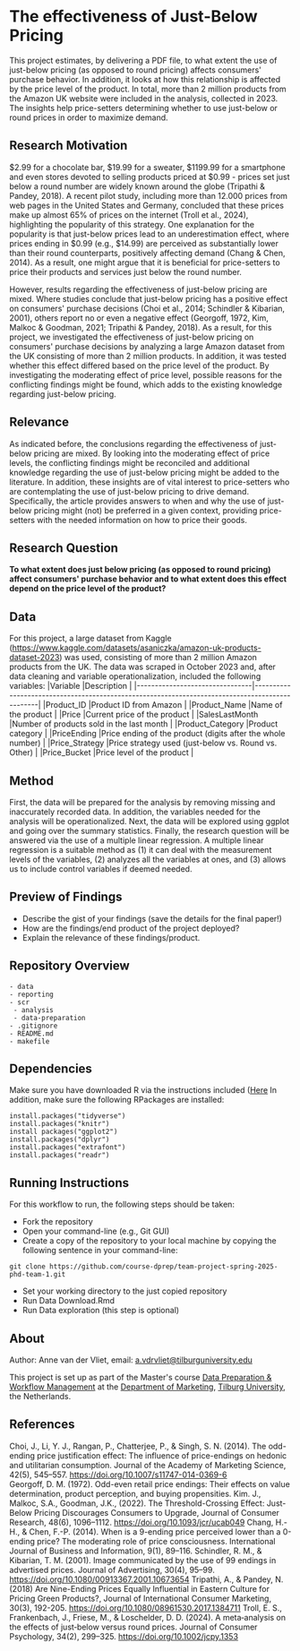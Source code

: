 # The effectiveness of Just-Below Pricing
This project estimates, by delivering a PDF file, to what extent the use of just-below pricing (as opposed to round pricing) affects consumers' purchase behavior. In addition, it looks at how this relationship is affected by the price level of the product. In total, more than 2 million products from the Amazon UK website were included in the analysis, collected in 2023. The insights help price-setters determining whether to use just-below or round prices in order to maximize demand. 

## Research Motivation
$2.99 for a chocolate bar, $19.99 for a sweater, $1199.99 for a smartphone and even stores devoted to selling products priced at $0.99 - prices set just below a round number are widely known around the globe (Tripathi & Pandey, 2018). A recent pilot study, including more than 12.000 prices from web pages in the United States and Germany, concluded that these prices make up almost 65% of prices on the internet (Troll et al., 2024), highlighting the popularity of this strategy. One explanation for the popularity is that just-below prices lead to an underestimation effect, where prices ending in $0.99 (e.g., $14.99) are perceived as substantially lower than their round counterparts, positively affecting demand (Chang & Chen, 2014). As a result, one might argue that it is beneficial for price-setters to price their products and services just below the round number. 

However, results regarding the effectiveness of just-below pricing are mixed. Where studies conclude that just-below pricing has a positive effect on consumers' purchase decisions (Choi et al., 2014; Schindler & Kibarian, 2001), others report no or even a negative effect (Georgoff, 1972, Kim, Malkoc & Goodman, 2021; Tripathi & Pandey, 2018). As a result, for this project, we investigated the effectiveness of just-below pricing on consumers' purchase decisions by analyzing a large Amazon dataset from the UK consisting of more than 2 million products. In addition, it was tested whether this effect differed based on the price level of the product. By investigating the moderating effect of price level, possible reasons for the conflicting findings might be found, which adds to the existing knowledge regarding just-below pricing.

## Relevance
As indicated before, the conclusions regarding the effectiveness of just-below pricing are mixed. By looking into the moderating effect of price levels, the conflicting findings might be reconciled and additional knowledge regarding the use of just-below pricing might be added to the literature. In addition, these insights are of vital interest to price-setters who are contemplating the use of just-below pricing to drive demand. Specifically, the article provides answers to when and why the use of just-below pricing might (not) be preferred in a given context, providing price-setters with the needed information on how to price their goods.

## Research Question
**To what extent does just below pricing (as opposed to round pricing) affect consumers' purchase behavior and to what extent does this effect depend on the price level of the product?**

## Data
For this project, a large dataset from Kaggle (https://www.kaggle.com/datasets/asaniczka/amazon-uk-products-dataset-2023) was used, consisting of more than 2 million Amazon products from the UK. The data was scraped in October 2023 and, after data cleaning and variable operationalization, included the following variables:
|Variable                        |Description                                                                                     |
|--------------------------------|------------------------------------------------------------------------------------------------|
|Product_ID                      |Product ID from Amazon                                                                          |
|Product_Name                    |Name of the product                                                                             |
|Price                           |Current price of the product                                                                    |
|SalesLastMonth                  |Number of products sold in the last month                                                       |
|Product_Category                |Product category                                                                                |
|PriceEnding                     |Price ending of the product (digits after the whole number)                                     | 
|Price_Strategy                  |Price strategy used (just-below vs. Round vs. Other)                                            |
|Price_Bucket                    |Price level of the product                                                                      |

## Method
First, the data will be prepared for the analysis by removing missing and inaccurately recorded data. In addition, the variables needed for the analysis will be operationalized. Next, the data will be explored using ggplot and going over the summary statistics. Finally, the research question will be answered via the use of a multiple linear regression. A multiple linear regression is a suitable method as (1) it can deal with the measurement levels of the variables, (2) analyzes all the variables at ones, and (3) allows us to include control variables if deemed needed. 

## Preview of Findings 
- Describe the gist of your findings (save the details for the final paper!)
- How are the findings/end product of the project deployed?
- Explain the relevance of these findings/product. 

## Repository Overview 
``` 
- data
- reporting
- scr
 - analysis
 - data-preparation
- .gitignore
- README.md
- makefile
```

## Dependencies 
Make sure you have downloaded R via the instructions included ([Here](https://tilburgsciencehub.com/topics/computer-setup/software-installation/rstudio/r/) 
In addition, make sure the following RPackages are installed:
```
install.packages("tidyverse")
install.packages("knitr")
install packages("ggplot2")
install.packages("dplyr")
install.packages("extrafont")
install.packages("readr")
```

## Running Instructions 
For this workflow to run, the following steps should be taken:

- Fork the repository
- Open your command-line (e.g., Git GUI)
- Create a copy of the repository to your local machine by copying the following sentence in your command-line:
```
git clone https://github.com/course-dprep/team-project-spring-2025-phd-team-1.git
```
- Set your working directory to the just copied repository
- Run Data Download.Rmd
- Run Data exploration (this step is optional)

## About 
Author: Anne van der Vliet, email: a.vdrvliet@tilburguniversity.edu

This project is set up as part of the Master's course [Data Preparation & Workflow Management](https://dprep.hannesdatta.com/) at the [Department of Marketing](https://www.tilburguniversity.edu/about/schools/economics-and-management/organization/departments/marketing), [Tilburg University](https://www.tilburguniversity.edu/), the Netherlands.

## References
Choi, J., Li, Y. J., Rangan, P., Chatterjee, P., & Singh, S. N. (2014). The odd-ending price justification effect: The influence of price-endings on hedonic and utilitarian consumption. Journal of the Academy of Marketing Science, 42(5), 545–557. https://doi.org/10.1007/s11747-014-0369-6  
Georgoff, D. M. (1972). Odd-even retail price endings: Their effects on value determination, product perception, and buying propensities.
Kim. J., Malkoc, S.A., Goodman, J.K., (2022). The Threshold-Crossing Effect: Just-Below Pricing Discourages Consumers to Upgrade, Journal of Consumer Research, 48(6), 1096–1112. https://doi.org/10.1093/jcr/ucab049 
Chang, H.-H., & Chen, F.-P. (2014). When is a 9-ending price perceived lower than a 0-ending price? The moderating role of price consciousness. International Journal of Business and Information, 9(1), 89–116. 
Schindler, R. M., & Kibarian, T. M. (2001). Image communicated by the use of 99 endings in advertised prices. Journal of Advertising, 30(4), 95–99. https://doi.org/10.1080/00913367.2001.10673654 
Tripathi, A., & Pandey, N. (2018) Are Nine-Ending Prices Equally Influential in Eastern Culture for Pricing Green Products?, Journal of International Consumer Marketing, 30(3), 192-205. https://doi.org/10.1080/08961530.2017.1384711 
Troll, E. S., Frankenbach, J., Friese, M., & Loschelder, D. D. (2024). A meta‐analysis on the effects of just‐below versus round prices. Journal of Consumer Psychology, 34(2), 299–325. https://doi.org/10.1002/jcpy.1353 
